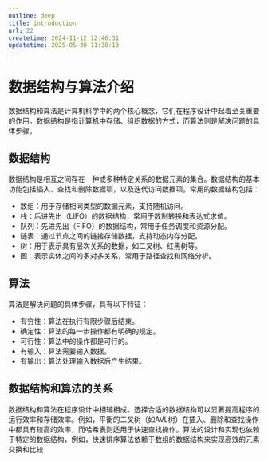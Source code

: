 ```yaml
---
outline: deep
title: introduction
url: 22
createtime: 2024-11-12 12:46:31
updatetime: 2025-05-30 11:38:13
---
```


# 数据结构与算法介绍

数据结构‌和‌算法‌是计算机科学中的两个核心概念，它们在程序设计中起着至关重要的作用。数据结构是指计算机中存储、组织数据的方式，而算法则是解决问题的具体步骤。

## 数据结构

数据结构是相互之间存在一种或多种特定关系的数据元素的集合。数据结构的基本功能包括插入、查找和删除数据项，以及迭代访问数据项。常用的数据结构包括：

* ‌数组‌：用于存储相同类型的数据元素，支持随机访问。
* ‌栈‌：后进先出（LIFO）的数据结构，常用于数制转换和表达式求值。
* ‌队列‌：先进先出（FIFO）的数据结构，常用于任务调度和资源分配。
* ‌链表‌：通过节点之间的链接存储数据，支持动态内存分配。
* ‌树‌：用于表示具有层次关系的数据，如二叉树、红黑树等。
* ‌图‌：表示实体之间的多对多关系，常用于路径查找和网络分析。

## 算法

算法是解决问题的具体步骤，具有以下特征：

* ‌有穷性‌：算法在执行有限步骤后结束。
* ‌确定性‌：算法的每一步操作都有明确的规定。
* ‌可行性‌：算法中的操作都是可行的。
* ‌有输入‌：算法需要输入数据。
* ‌有输出‌：算法处理输入数据后产生结果。

## 数据结构和算法的关系

数据结构和算法在程序设计中相辅相成。选择合适的数据结构可以显著提高程序的运行效率和存储效率。例如，平衡的二叉树（如AVL树）在插入、删除和查找操作中都具有较高的效率，而哈希表则适用于快速查找操作。算法的设计和实现也依赖于特定的数据结构，例如，快速排序算法依赖于数组的数据结构来实现高效的元素交换和比较‌
